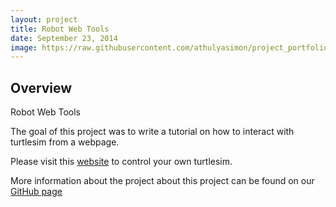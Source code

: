 ```yaml
---
layout: project
title: Robot Web Tools
date: September 23, 2014
image: https://raw.githubusercontent.com/athulyasimon/project_portfolio/gh-pages/public/images/turtlesim.png
---
```


## Overview
Robot Web Tools

The goal of this project was to write a tutorial on how to interact with turtlesim from a webpage.

Please visit this [website](http://rwebtools.weebly.com/) to control your own turtlesim.

More information about the project about this project can be found on our [GitHub page](https://github.com/athulyasimon/rwebtools)

